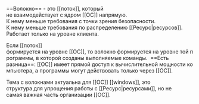 

==Волокно== - это [[поток]], который не взаимодействует с ядром [[ОС]] напрямую. 
К нему меньше требования с точки зрения безопасности.
К нему меньше требования по распределению [[Ресурс|ресурсов]]. 
Работает только на уровне клиента.

Если [[поток]] формируется на уровне [[ОС]], то волокно формируется на уровне той программы, в которой созданы выполняемые команды. 
==Есть разница==: [[ОС]] имеет прямой доступ к вычислительной мощности компьютера, а программы могут действовать только через [[ОС]]. 

Тема с волокнами актуальна для [[ОС]] [[windows]], это структура для упрощения работы с [[Ресурс|ресурсами]], но не самая важная часть организации [[ОС]].
